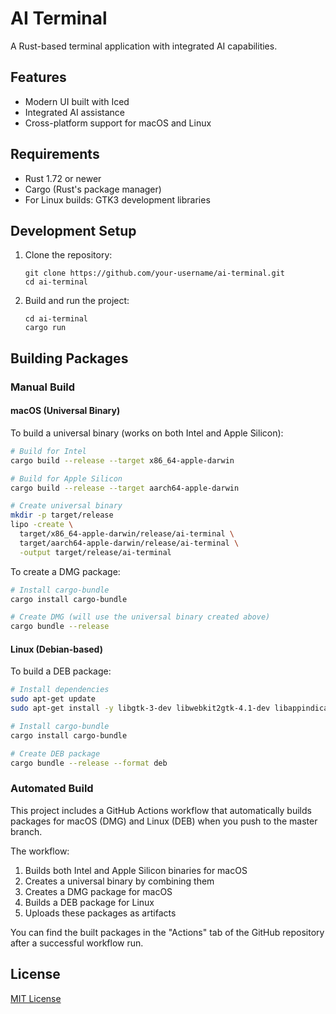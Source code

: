 # AI Terminal

A Rust-based terminal application with integrated AI capabilities.

## Features

- Modern UI built with Iced
- Integrated AI assistance
- Cross-platform support for macOS and Linux

## Requirements

- Rust 1.72 or newer
- Cargo (Rust's package manager)
- For Linux builds: GTK3 development libraries

## Development Setup

1. Clone the repository:
   ```
   git clone https://github.com/your-username/ai-terminal.git
   cd ai-terminal
   ```

2. Build and run the project:
   ```
   cd ai-terminal
   cargo run
   ```

## Building Packages

### Manual Build

#### macOS (Universal Binary)

To build a universal binary (works on both Intel and Apple Silicon):

```bash
# Build for Intel
cargo build --release --target x86_64-apple-darwin

# Build for Apple Silicon
cargo build --release --target aarch64-apple-darwin

# Create universal binary
mkdir -p target/release
lipo -create \
  target/x86_64-apple-darwin/release/ai-terminal \
  target/aarch64-apple-darwin/release/ai-terminal \
  -output target/release/ai-terminal
```

To create a DMG package:

```bash
# Install cargo-bundle
cargo install cargo-bundle

# Create DMG (will use the universal binary created above)
cargo bundle --release
```

#### Linux (Debian-based)

To build a DEB package:

```bash
# Install dependencies
sudo apt-get update
sudo apt-get install -y libgtk-3-dev libwebkit2gtk-4.1-dev libappindicator3-dev librsvg2-dev patchelf

# Install cargo-bundle
cargo install cargo-bundle

# Create DEB package
cargo bundle --release --format deb
```

### Automated Build

This project includes a GitHub Actions workflow that automatically builds packages for macOS (DMG) and Linux (DEB) when you push to the master branch.

The workflow:
1. Builds both Intel and Apple Silicon binaries for macOS
2. Creates a universal binary by combining them
3. Creates a DMG package for macOS
4. Builds a DEB package for Linux
5. Uploads these packages as artifacts

You can find the built packages in the "Actions" tab of the GitHub repository after a successful workflow run.

## License

[MIT License](LICENSE)
